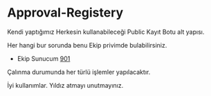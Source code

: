 # Approval-Registery
Kendi yaptığımız Herkesin kullanabileceği Public Kayıt Botu alt yapısı.

Her hangi bur sorunda benu Ekip privimde bulabilirsiniz.

- Ekip Sunucum [901](https://discord.gg/U2gaMdhPnc)

Çalınma durumunda her türlü işlemler yapılacaktır.

İyi kullanımlar.
 Yıldız atmayı unutmayınız.
